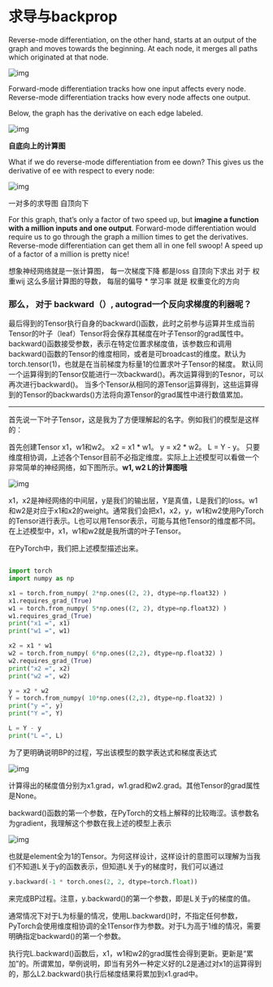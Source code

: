# 求导与backprop

Reverse-mode differentiation, on the other hand, starts at an output of the graph and moves towards the beginning. At each node, it merges all paths which originated at that node.

![img](http://colah.github.io/posts/2015-08-Backprop/img/chain-backward-greek.png)

Forward-mode differentiation tracks how one input affects every node. Reverse-mode differentiation tracks how every node affects one output.

Below, the graph has the derivative on each edge labeled.

![img](http://colah.github.io/posts/2015-08-Backprop/img/tree-eval-derivs.png)

**自底向上的计算图**

What if we do reverse-mode differentiation from ee down? This gives us the derivative of ee with respect to every node:

![img](http://colah.github.io/posts/2015-08-Backprop/img/tree-backprop.png)

一对多的求导图 自顶向下

For this graph, that’s only a factor of two speed up, but **imagine a function with a million inputs and one output**. Forward-mode differentiation would require us to go through the graph a million times to get the derivatives. Reverse-mode differentiation can get them all in one fell swoop! A speed up of a factor of a million is pretty nice!

想象神经网络就是一张计算图， 每一次梯度下降 都是loss 自顶向下求出 对于 权重wij 这么多层计算图的导数， 每层的偏导 * 学习率 就是 权重变化的方向

### 那么， 对于 backward（）, autograd一个反向求梯度的利器呢？

最后得到的Tensor执行自身的backward()函数，此时之前参与运算并生成当前Tensor的叶子（leaf）Tensor将会保存其梯度在叶子Tensor的grad属性中。backward()函数接受参数，表示在特定位置求梯度值，该参数应和调用backward()函数的Tensor的维度相同，或者是可broadcast的维度。默认为torch.tensor(1)，也就是在当前梯度为标量1的位置求叶子Tensor的梯度。
默认同一个运算得到的Tensor仅能进行一次backward()。再次运算得到的Tesnor，可以再次进行backward()。
当多个Tensor从相同的源Tensor运算得到，这些运算得到的Tensor的backwards()方法将向源Tensor的grad属性中进行数值累加。

------------------------------------------------
首先说一下叶子Tensor，这是我为了方便理解起的名字。例如我们的模型是这样的：

首先创建Tensor x1，w1和w2。
x2 = x1 * w1。
y = x2 * w2。
L = Y - y。
只要维度相协调，上述各个Tensor目前不必指定维度。实际上上述模型可以看做一个非常简单的神经网络，如下图所示。**w1, w2 L的计算图哦**

![img](https://img-blog.csdn.net/20180716093607419?watermark/2/text/aHR0cHM6Ly9ibG9nLmNzZG4ubmV0L2h1eWFveXU=/font/5a6L5L2T/fontsize/400/fill/I0JBQkFCMA==/dissolve/70)

x1，x2是神经网络的中间层，y是我们的输出层，Y是真值，L是我们的loss。w1和w2是对应于x1和x2的weight。通常我们会把x1，x2，y，w1和w2使用PyTorch的Tensor进行表示。L也可以用Tensor表示，可能与其他Tensor的维度都不同。在上述模型中，x1，w1和w2就是我所谓的叶子Tensor。

在PyTorch中，我们把上述模型描述出来。

 ```py

import torch
import numpy as np

x1 = torch.from_numpy( 2*np.ones((2, 2), dtype=np.float32) )
x1.requires_grad_(True)
w1 = torch.from_numpy( 5*np.ones((2, 2), dtype=np.float32) )
w1.requires_grad_(True)
print("x1 =", x1)
print("w1 =", w1)

x2 = x1 * w1
w2 = torch.from_numpy( 6*np.ones((2,2), dtype=np.float32) )
w2.requires_grad_(True)
print("x2 =", x2)
print("w2 =", w2)

y = x2 * w2
Y = torch.from_numpy( 10*np.ones((2,2), dtype=np.float32) )
print("y =", y)
print("Y =", Y)

L = Y - y
print("L =", L)
 ```



为了更明确说明BP的过程，写出该模型的数学表达式和梯度表达式

![img](https://img-blog.csdn.net/20180716111252870?watermark/2/text/aHR0cHM6Ly9ibG9nLmNzZG4ubmV0L2h1eWFveXU=/font/5a6L5L2T/fontsize/400/fill/I0JBQkFCMA==/dissolve/70)



计算得出的梯度值分别为x1.grad，w1.grad和w2.grad。其他Tensor的grad属性是None。

backward()函数的第一个参数，在PyTorch的文档上解释的比较晦涩。该参数名为gradient，我理解这个参数在我上述的模型上表示

![img](https://img-blog.csdn.net/20180716111829163?watermark/2/text/aHR0cHM6Ly9ibG9nLmNzZG4ubmV0L2h1eWFveXU=/font/5a6L5L2T/fontsize/400/fill/I0JBQkFCMA==/dissolve/70)

也就是element全为1的Tensor。为何这样设计，这样设计的意图可以理解为当我们不知道L关于y的函数表示，但知道L关于y的梯度时，我们可以通过

```python
y.backward(-1 * torch.ones(2, 2, dtype=torch.float))
```

来完成BP过程。注意，y.backward()的第一个参数，即是L关于y的梯度的值。

通常情况下对于L为标量的情况，使用L.backward()时，不指定任何参数，PyTorch会使用维度相协调的全1Tensor作为参数。对于L为高于1维的情况，需要明确指定backward()的第一个参数。

执行完L.backward()函数后，x1，w1和w2的grad属性会得到更新。更新是“累加”的。所谓累加，举例说明，即当有另外一种定义好的L2是通过对x1的运算得到的，那么L2.backward()执行后梯度结果将累加到x1.grad中。
## 



